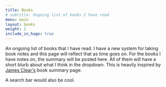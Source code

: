 ```yaml
---
title: Books
# subtitle: Ongoing list of books I have read
menu: main
layout: books
weight: 2
include_in_hugo: true
---
```


An ongoing list of books that I have read. I have a new system for taking book notes and this page will reflect that as time goes on. For the books I have notes on, the summary will be posted here. All of them will have a short blurb about what I think in the dropdown. This is heavily inspired by [James Clear's](https://jamesclear.com/book-summaries) book summary page.

A search bar would also be cool.
